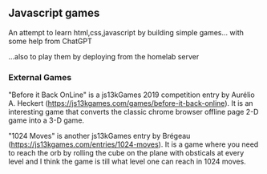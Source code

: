 ## Javascript games

An attempt to learn html,css,javascript by building simple games... with some help from ChatGPT 

...also to play them by deploying from the homelab server

### External Games

"Before it Back OnLine" is a js13kGames 2019 competition entry by Aurélio A. Heckert (https://js13kgames.com/games/before-it-back-online). It is an interesting game that converts the classic chrome browser offline page 2-D game into a 3-D game.


"1024 Moves" is another js13kGames entry by Brégeau (https://js13kgames.com/entries/1024-moves). It is a game where you need to reach the orb by rolling the cube on the plane with obsticals at every level and I think the game is till what level one can reach in 1024 moves. 